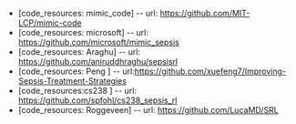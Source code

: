  - [code_resources: mimic_code]
 -- url: https://github.com/MIT-LCP/mimic-code
 - [code_resources: microsoft]
 -- url: https://github.com/microsoft/mimic_sepsis
-  [code_resources: Araghu]
 -- url: https://github.com/aniruddhraghu/sepsisrl
 - [code_resources: Peng ]
 -- url:https://github.com/xuefeng7/Improving-Sepsis-Treatment-Strategies
 - [code_resources:cs238 ]
 -- url: https://github.com/spfohl/cs238_sepsis_rl
 - [code_resources: Roggeveen]
 -- url: https://github.com/LucaMD/SRL
 
